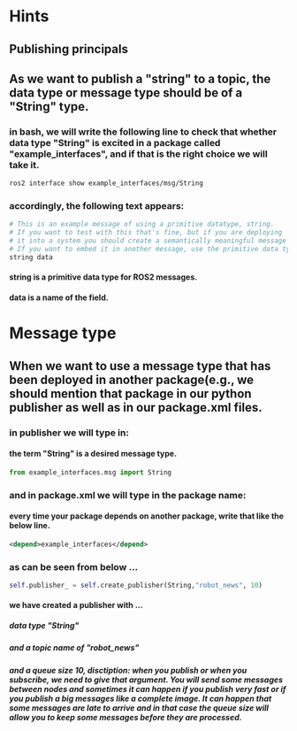 # Hints
## Publishing principals

## As we want to publish a "string" to a topic, the data type or message type should be of a "String" type.
### in bash, we will write the following line to check that whether data type "String" is excited in a package called "example_interfaces", and if that is the right choice we will take it.
```bash
ros2 interface show example_interfaces/msg/String
```
### accordingly, the following text appears:
```bash
# This is an example message of using a primitive datatype, string.
# If you want to test with this that's fine, but if you are deploying
# it into a system you should create a semantically meaningful message type.
# If you want to embed it in another message, use the primitive data type instead.
string data
```
#### string  is a primitive data type for ROS2 messages.
#### data  is a name of the field.

# Message type
## When we want to use a message type that has been deployed in another package(e.g., we should mention that package in our python publisher as well as in our package.xml files. 
### in publisher we will type in:
#### the term "String" is a desired message type.
```python
from example_interfaces.msg import String
```
### and in package.xml we will type in the package name:
#### every time your package depends on another package, write that like the below line.  
```xml
<depend>example_interfaces</depend>
```
### as can be seen from below ...
```python
self.publisher_ = self.create_publisher(String,"robot_news", 10)
```
#### we have created a publisher with ...
##### data type "String"
##### and a topic name of "robot_news"
##### and a queue size 10, disctiption: when you publish or when you subscribe, we need to give that argument. You will send some messages between nodes and sometimes it can happen if you publish very fast or if you publish a big messages like a complete image. It can happen that some messages are late to arrive and in that case the queue size will allow you to keep some messages before they are processed. 

